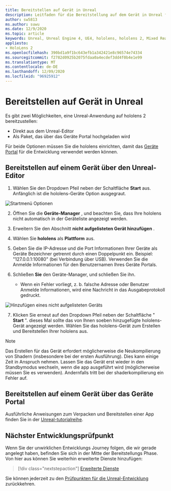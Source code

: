 ```yaml
---
title: Bereitstellen auf Gerät in Unreal
description: Leitfaden für die Bereitstellung auf dem Gerät in Unreal für hololens 2
author: sw5813
ms.author: suwu
ms.date: 12/9/2020
ms.topic: article
keywords: Unreal, Unreal Engine 4, UE4, hololens, hololens 2, Mixed Reality, bereitstellen auf Geräten, PCs, Dokumentationen, Mixed Reality-Headset, Windows Mixed Reality-Headset, Virtual Reality-Headset
appliesto:
- HoloLens 2
ms.openlocfilehash: 390bd1a9f1bc643efb1a342421e8c96574e74334
ms.sourcegitcommit: f2782d0925b2075fdaa0a4ecdef3dd4f0b4e1e99
ms.translationtype: MT
ms.contentlocale: de-DE
ms.lasthandoff: 12/09/2020
ms.locfileid: "96925912"
---
```

# <a name="deploy-to-device-in-unreal"></a>Bereitstellen auf Gerät in Unreal

Es gibt zwei Möglichkeiten, eine Unreal-Anwendung auf hololens 2 bereitzustellen:
* Direkt aus dem Unreal-Editor
* Als Paket, das über das Geräte Portal hochgeladen wird

Für beide Optionen müssen Sie die hololens einrichten, damit das [Geräte Portal](../platform-capabilities-and-apis/using-the-windows-device-portal.md) für die Entwicklung verwendet werden können.

## <a name="deploying-to-device-from-the-unreal-editor"></a>Bereitstellen auf einem Gerät über den Unreal-Editor

1. Wählen Sie den Dropdown Pfeil neben der Schaltfläche **Start** aus. Anfänglich ist die hololens-Geräte Option ausgegraut.

![Startmenü Optionen](images/unreal/launch-dropdown.png)

2. Öffnen Sie die **Geräte-Manager** , und beachten Sie, dass Ihre hololens nicht automatisch in der Geräteliste angezeigt werden.

3. Erweitern Sie den Abschnitt **nicht aufgelisteten Gerät hinzufügen** .

4. Wählen Sie **hololens** als **Plattform** aus.

5. Geben Sie die IP-Adresse und die Port Informationen Ihrer Geräte als Geräte Bezeichner getrennt durch einen Doppelpunkt ein. Beispiel: "127.0.0.1:10080" (bei Verbindung über USB). Verwenden Sie die Anmelde Informationen für den Benutzernamen Ihres Geräte Portals.

6. Schließen **Sie** den Geräte-Manager, und schließen Sie ihn.
    * Wenn ein Fehler vorliegt, z. b. falsche Adresse oder Benutzer Anmelde Informationen, wird eine Nachricht in das Ausgabeprotokoll gedruckt.

![Hinzufügen eines nicht aufgelisteten Geräts](images/unreal/add-unlisted-device.png)

7. Klicken Sie erneut auf den Dropdown Pfeil neben der Schaltfläche " **Start** ". dieses Mal sollte das von Ihnen soeben hinzugefügte hololens-Gerät angezeigt werden. Wählen Sie das hololens-Gerät zum Erstellen und Bereitstellen Ihrer hololens aus.

>[!NOTE]
>Das Erstellen für das Gerät erfordert möglicherweise die Neukompilierung von Shadern (insbesondere bei der ersten Ausführung). Dies kann einige Zeit in Anspruch nehmen. Lassen Sie das Gerät erst wieder in den Standbymodus wechseln, wenn die app ausgeführt wird (möglicherweise müssen Sie es verwenden). Andernfalls tritt bei der shaderkompilierung ein Fehler auf.

## <a name="deploying-to-device-via-device-portal"></a>Bereitstellen auf einem Gerät über das Geräte Portal

Ausführliche Anweisungen zum Verpacken und Bereitstellen einer App finden Sie in der [Unreal-tutorialreihe](tutorials/unreal-uxt-ch6.md#packaging-and-deploying-the-app-via-device-portal).

## <a name="next-development-checkpoint"></a>Nächster Entwicklungsprüfpunkt

Wenn Sie der unwirklichen Entwicklungs Journey folgen, die wir gerade angelegt haben, befinden Sie sich in der Mitte der Bereitstellungs Phase. Von hier aus können Sie weiterhin erweiterte Dienste hinzufügen:

> [!div class="nextstepaction"]
> [Erweiterte Dienste](unreal-development-overview.md#5-adding-services)

Sie können jederzeit zu den [Prüfpunkten für die Unreal-Entwicklung](unreal-development-overview.md#4-streaming-and-deploying-to-a-device) zurückkehren.
